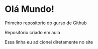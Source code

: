 # Olá Mundo!
 Primeiro repositorio do gurso de Github

 Repositório criado em aula

Essa linha eu adicionei diretamente no site
